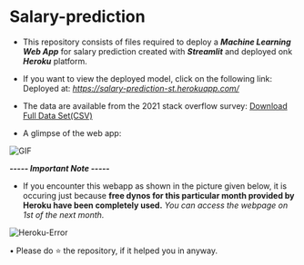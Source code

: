 # Salary-prediction
<!-- 
![Kaggle](https://img.shields.io/badge/Dataset-Kaggle-blue.svg) ![Python 3.6](https://img.shields.io/badge/Python-3.6-brightgreen.svg) ![scikit-learnn](https://img.shields.io/badge/Library-Scikit_Learn-orange.svg)
 -->
 
- This repository consists of files required to deploy a ___Machine Learning Web App___ for salary prediction created with ___Streamlit___ and deployed onk ___Heroku___ platform.

- If you want to view the deployed model, click on the following link:<br />
Deployed at: _https://salary-prediction-st.herokuapp.com/_

- The data are available from the 2021 stack overflow survey:
   [Download Full Data Set(CSV)](https://insights.stackoverflow.com/survey) 

- A glimpse of the web app:

![GIF](readme_resources/diabetes-predictor-web-app.gif)

_**----- Important Note -----**_<br />
- If you encounter this webapp as shown in the picture given below, it is occuring just because **free dynos for this particular month provided by Heroku have been completely used.** _You can access the webpage on 1st of the next month._<br />

![Heroku-Error](readme_resources/application-error-heroku.png)



• Please do ⭐ the repository, if it helped you in anyway.
